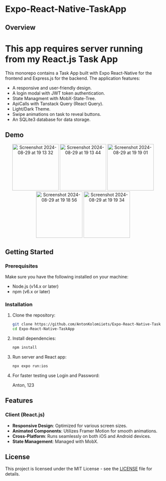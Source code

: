 # Expo-React-Native-TaskApp


## Overview

# This app requires server running from my React.js Task App
This monorepo contains a Task App built with Expo React-Native for the frontend and Express.js for the backend. The application features:
- A responsive and user-friendly design.
- A login modal with JWT token authentication.
- State Managment with MobX-State-Tree.
- ApiCalls with Tanstack Query (React Query).
- Light/Dark Theme.
- Swipe animations on task to reveal buttons.
- An SQLite3 database for data storage.


## Demo

<p align="center">
<img width="150" alt="Screenshot 2024-08-29 at 19 13 32" src="https://github.com/user-attachments/assets/58a05f27-8f37-45ae-8b84-e438c50f71dd">
<img width="150" alt="Screenshot 2024-08-29 at 19 13 44" src="https://github.com/user-attachments/assets/58bd23bc-7df7-493b-b847-78954ada9f85">
<img width="150" alt="Screenshot 2024-08-29 at 19 19 01" src="https://github.com/user-attachments/assets/f224315f-881d-410b-9b50-622ddb607d3c">
<img width="150" alt="Screenshot 2024-08-29 at 19 18 56" src="https://github.com/user-attachments/assets/06ad268d-eb1f-4f48-aac9-d65e5491dfcf">
<img width="150" alt="Screenshot 2024-08-29 at 19 19 34" src="https://github.com/user-attachments/assets/64182c30-e343-4c3d-a80f-e90ad00ec861">
</p>



## Getting Started

### Prerequisites
Make sure you have the following installed on your machine:
- Node.js (v14.x or later)
- npm (v6.x or later)

### Installation

1. Clone the repository:

    ```sh
    git clone https://github.com/AntonKolomiiets/Expo-React-Native-TaskApp.git
    cd Expo-React-Native-TaskApp
    ```

2. Install dependencies:

    ```sh
    npm install
    ```

3. Run server and React app:

    ```sh
    npx expo run:ios
    ```

4. For faster testing use Login and Password:

    Anton, 123
    

## Features

### Client (React.js)
- **Responsive Design**: Optimized for various screen sizes.
- **Animated Components**: Utilizes Framer Motion for smooth animations.
- **Cross-Platform**: Runs seamlessly on both iOS and Android devices.
- **State Management**: Managed with MobX.


## License

This project is licensed under the MIT License - see the [LICENSE](LICENSE) file for details.
